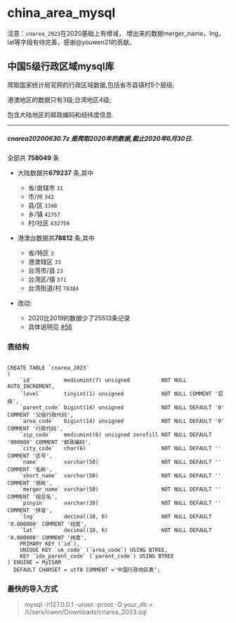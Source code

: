# china_area_mysql

注意：`cnarea_2023`在2020基础上有增减， 增出来的数据merger_name，lng，lat等字段有待完善，感谢@youwen21的贡献。

## 中国5级行政区域mysql库

爬取国家统计局官网的行政区域数据,包括省市县镇村5个层级;

港澳地区的数据只有3级;台湾地区4级;

包含大陆地区的邮政编码和经纬度信息.
  
---------------------------------------

##### cnarea20200630.7z 是爬取2020年的数据,截止2020年6月30日.

全部共 **758049** 条

- 大陆数据共**679237** 条,其中
    - 省/直辖市 `31`
    - 市/州 `342`
    - 县/区 `3348`
    - 乡/镇 `42757`
    - 村/社区 `632759`

- 港澳台数据共**78812** 条,其中
    - 省/特区 `3`
    - 港澳辖区 `33`
    - 台湾市/县 `23`
    - 台湾区/镇 `371`
    - 台湾街道/村 `78384`

- 改动:
    - 2020比2019的数据少了25513条记录
    - 具体说明见 [#56](https://github.com/kakuilan/china_area_mysql/issues/56)

### 表结构

```mysql

CREATE TABLE `cnarea_2023`
(
    `id`          mediumint(7) unsigned          NOT NULL AUTO_INCREMENT,
    `level`       tinyint(1) unsigned            NOT NULL COMMENT '层级',
    `parent_code` bigint(14) unsigned            NOT NULL DEFAULT '0' COMMENT '父级行政代码',
    `area_code`   bigint(14) unsigned            NOT NULL DEFAULT '0' COMMENT '行政代码',
    `zip_code`    mediumint(6) unsigned zerofill NOT NULL DEFAULT '000000' COMMENT '邮政编码',
    `city_code`   char(6)                        NOT NULL DEFAULT '' COMMENT '区号',
    `name`        varchar(50)                    NOT NULL DEFAULT '' COMMENT '名称',
    `short_name`  varchar(50)                    NOT NULL DEFAULT '' COMMENT '简称',
    `merger_name` varchar(50)                    NOT NULL DEFAULT '' COMMENT '组合名',
    `pinyin`      varchar(30)                    NOT NULL DEFAULT '' COMMENT '拼音',
    `lng`         decimal(10, 6)                 NOT NULL DEFAULT '0.000000' COMMENT '经度',
    `lat`         decimal(10, 6)                 NOT NULL DEFAULT '0.000000' COMMENT '纬度',
    PRIMARY KEY (`id`),
    UNIQUE KEY `uk_code` (`area_code`) USING BTREE,
    KEY `idx_parent_code` (`parent_code`) USING BTREE
) ENGINE = MyISAM
  DEFAULT CHARSET = utf8 COMMENT ='中国行政地区表';
```

### 最快的导入方式

> mysql -h127.0.0.1 -uroot -proot -D your_db  < /Users/owen/Downloads/cnarea_2023.sql
